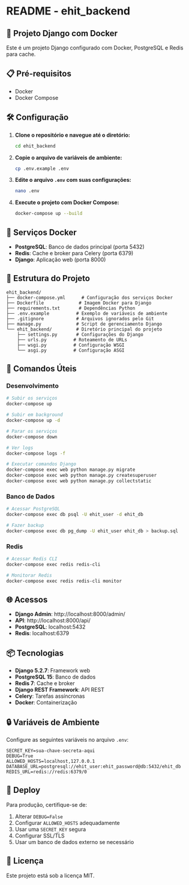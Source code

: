 # README - ehit_backend

## 🚀 Projeto Django com Docker

Este é um projeto Django configurado com Docker, PostgreSQL e Redis para cache.

## 📋 Pré-requisitos

- Docker
- Docker Compose

## 🛠️ Configuração

1. **Clone o repositório e navegue até o diretório:**
   ```bash
   cd ehit_backend
   ```

2. **Copie o arquivo de variáveis de ambiente:**
   ```bash
   cp .env.example .env
   ```

3. **Edite o arquivo `.env` com suas configurações:**
   ```bash
   nano .env
   ```

4. **Execute o projeto com Docker Compose:**
   ```bash
   docker-compose up --build
   ```

## 🐳 Serviços Docker

- **PostgreSQL**: Banco de dados principal (porta 5432)
- **Redis**: Cache e broker para Celery (porta 6379)
- **Django**: Aplicação web (porta 8000)

## 📁 Estrutura do Projeto

```
ehit_backend/
├── docker-compose.yml      # Configuração dos serviços Docker
├── Dockerfile             # Imagem Docker para Django
├── requirements.txt       # Dependências Python
├── .env.example          # Exemplo de variáveis de ambiente
├── .gitignore            # Arquivos ignorados pelo Git
├── manage.py             # Script de gerenciamento Django
└── ehit_backend/         # Diretório principal do projeto
    ├── settings.py       # Configurações do Django
    ├── urls.py          # Roteamento de URLs
    ├── wsgi.py          # Configuração WSGI
    └── asgi.py          # Configuração ASGI
```

## 🔧 Comandos Úteis

### Desenvolvimento
```bash
# Subir os serviços
docker-compose up

# Subir em background
docker-compose up -d

# Parar os serviços
docker-compose down

# Ver logs
docker-compose logs -f

# Executar comandos Django
docker-compose exec web python manage.py migrate
docker-compose exec web python manage.py createsuperuser
docker-compose exec web python manage.py collectstatic
```

### Banco de Dados
```bash
# Acessar PostgreSQL
docker-compose exec db psql -U ehit_user -d ehit_db

# Fazer backup
docker-compose exec db pg_dump -U ehit_user ehit_db > backup.sql
```

### Redis
```bash
# Acessar Redis CLI
docker-compose exec redis redis-cli

# Monitorar Redis
docker-compose exec redis redis-cli monitor
```

## 🌐 Acessos

- **Django Admin**: http://localhost:8000/admin/
- **API**: http://localhost:8000/api/
- **PostgreSQL**: localhost:5432
- **Redis**: localhost:6379

## 📦 Tecnologias

- **Django 5.2.7**: Framework web
- **PostgreSQL 15**: Banco de dados
- **Redis 7**: Cache e broker
- **Django REST Framework**: API REST
- **Celery**: Tarefas assíncronas
- **Docker**: Containerização

## 🔒 Variáveis de Ambiente

Configure as seguintes variáveis no arquivo `.env`:

```env
SECRET_KEY=sua-chave-secreta-aqui
DEBUG=True
ALLOWED_HOSTS=localhost,127.0.0.1
DATABASE_URL=postgresql://ehit_user:ehit_password@db:5432/ehit_db
REDIS_URL=redis://redis:6379/0
```

## 🚀 Deploy

Para produção, certifique-se de:

1. Alterar `DEBUG=False`
2. Configurar `ALLOWED_HOSTS` adequadamente
3. Usar uma `SECRET_KEY` segura
4. Configurar SSL/TLS
5. Usar um banco de dados externo se necessário

## 📝 Licença

Este projeto está sob a licença MIT.
